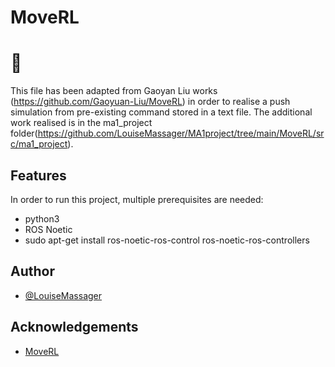 # MoveRL
# :panda_face:

This file has been adapted from Gaoyan Liu works (https://github.com/Gaoyuan-Liu/MoveRL) in order to realise a push simulation from pre-existing command stored in a text file. The additional work realised is in the ma1_project folder(https://github.com/LouiseMassager/MA1project/tree/main/MoveRL/src/ma1_project).


 

## Features

In order to run this project, multiple prerequisites are needed:
- python3
- ROS Noetic
- sudo apt-get install ros-noetic-ros-control ros-noetic-ros-controllers

## Author

- [@LouiseMassager](https://github.com/LouiseMassager)



## Acknowledgements

 - [MoveRL](https://github.com/Gaoyuan-Liu/MoveRL)
